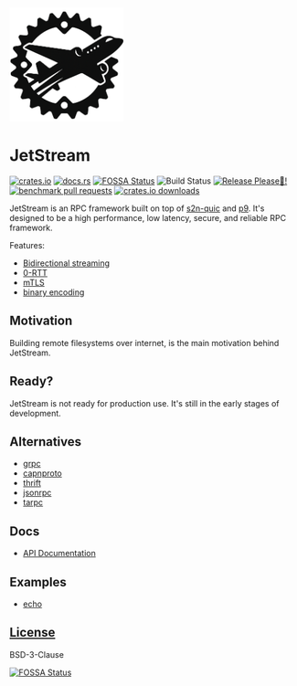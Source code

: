<picture style="width: 200px">
  <source style="width: 200px" media="(prefers-color-scheme: dark)" srcset="https://raw.githubusercontent.com/sevki/jetstream/main/logo/JetStream-dark.png">
  <source style="width: 200px" media="(prefers-color-scheme: light)" srcset="https://raw.githubusercontent.com/sevki/jetstream/main/logo/JetStream.png">
  <img  style="width: 200px" alt="Fallback image description" src="https://raw.githubusercontent.com/sevki/jetstream/main/logo/JetStream.png">
</picture>


# JetStream

[![crates.io](https://img.shields.io/crates/v/jetstream.svg)](https://crates.io/crates/jetstream) [![docs.rs](https://docs.rs/jetstream/badge.svg)](https://docs.rs/jetstream) [![FOSSA Status](https://app.fossa.com/api/projects/custom%2B51159%2Fgithub.com%2Fsevki%2Fjetstream.svg?type=small)](https://app.fossa.com/projects/custom%2B51159%2Fgithub.com%2Fsevki%2Fjetstream?ref=badge_small) ![Build Status](https://github.com/sevki/jetstream/actions/workflows/rust.yml/badge.svg) [![Release Please🙏!](https://github.com/sevki/jetstream/actions/workflows/release-please.yml/badge.svg)](https://github.com/sevki/jetstream/actions/workflows/release-please.yml) [![benchmark pull requests](https://github.com/sevki/jetstream/actions/workflows/benchmarks.yml/badge.svg)](https://github.com/sevki/jetstream/actions/workflows/benchmarks.yml) [![crates.io downloads](https://img.shields.io/crates/d/jetstream.svg)](https://crates.io/crates/jetstream)

JetStream is an RPC framework built on top of [s2n-quic](https://crates.io/crates/s2n-quic) and [p9](https://crates.io/crates/p9). It's designed to be a high performance, low latency, secure, and reliable RPC framework.

Features:

- [Bidirectional streaming](https://datatracker.ietf.org/meeting/99/materials/slides-99-quic-sessb-quic-unidirectional-and-bidirectional-streams-01)
- [0-RTT](https://blog.cloudflare.com/even-faster-connection-establishment-with-quic-0-rtt-resumption/)
- [mTLS](https://github.com/aws/s2n-quic/tree/main/examples/s2n-mtls)
- [binary encoding](https://docs.rs/jetstream_wireformat/latest/jetstream_wireformat/)

## Motivation

Building remote filesystems over internet, is the main motivation behind JetStream.

## Ready?

JetStream is not ready for production use. It's still in the early stages of development.

## Alternatives

- [grpc](https://grpc.io/)
- [capnproto](https://capnproto.org/)
- [thrift](https://thrift.apache.org/)
- [jsonrpc](https://www.jsonrpc.org/)
- [tarpc](https://crates.io/crates/tarpc)

## Docs

- [API Documentation](https://sevki.github.com/jetstream/)

## Examples

- [echo](examples/echo.rs)

## [License](./LICENSE)

BSD-3-Clause

[![FOSSA Status](https://app.fossa.com/api/projects/custom%2B51159%2Fgithub.com%2Fsevki%2Fjetstream.svg?type=large&issueType=license)](https://app.fossa.com/projects/custom%2B51159%2Fgithub.com%2Fsevki%2Fjetstream?ref=badge_large&issueType=license)
